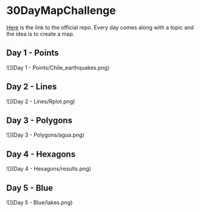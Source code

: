 # 30DayMapChallenge

[Here](https://github.com/tjukanovt/30DayMapChallenge) is the link to the official repo. Every day comes along with a topic and the idea is to create a map.

## Day 1 - Points

![](Day 1 - Points/Chile_earthquakes.png)

## Day 2 - Lines 

![](Day 2 - Lines/Rplot.png)

## Day 3 - Polygons

![](Day 3 - Polygons/agua.png)

## Day 4 - Hexagons

![](Day 4 - Hexagons/results.png)

## Day 5 - Blue

![](Day 5 - Blue/lakes.png)

